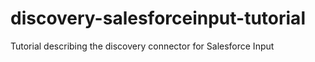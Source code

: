 # discovery-salesforceinput-tutorial
Tutorial describing the discovery connector for Salesforce Input
